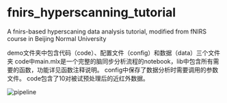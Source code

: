 # fnirs_hyperscanning_tutorial

A fnirs-based hyperscaning data analysis tutorial, modified from fNIRS course in Beijing Normal University

demo文件夹中包含代码（code）、配置文件（config）和数据（data）三个文件夹
code中main.mlx是一个完整的脑同步分析流程的notebook，lib中包含所有需要的函数，功能详见函数注释说明。
config中保存了数据分析时需要调用的参数文件。
code包含了10对被试预处理后的近红外数据。

![pipeline](https://user-images.githubusercontent.com/26652791/161044184-531e97cd-a444-4cce-9495-32542b35c573.png)
